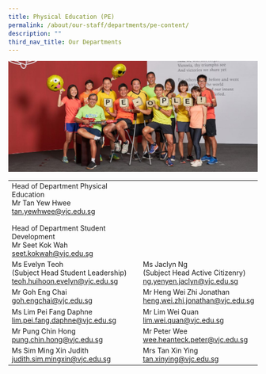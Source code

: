```yaml
---
title: Physical Education (PE)
permalink: /about/our-staff/departments/pe-content/
description: ""
third_nav_title: Our Departments
---
```

![](/images/d-pe-1024x455.jpg)


|  |  | 
| -------- | -------- |
Head of Department Physical Education<br>Mr Tan Yew Hwee<br>[tan.yewhwee@vjc.edu.sg](mailto:tan.yewhwee@vjc.edu.sg)<br><br>Head of Department Student Development<br>Mr Seet Kok Wah<br>[seet.kokwah@vjc.edu.sg](mailto:seet.kokwah@vjc.edu.sg)||
|Ms Evelyn Teoh<br>(Subject Head Student Leadership)<br>[teoh.huihoon.evelyn@vjc.edu.sg](mailto:teoh.huihoon.evelyn@vjc.edu.sg) | Ms Jaclyn Ng<br>(Subject Head Active Citizenry)<br>[ng.yenyen.jaclyn@vjc.edu.sg](mailto:ng.yenyen.jaclyn@vjc.edu.sg)|
|Mr Goh Eng Chai<br>[goh.engchai@vjc.edu.sg](mailto:goh.engchai@vjc.edu.sg)| Mr Heng Wei Zhi Jonathan<br>[heng.wei.zhi.jonathan@vjc.edu.sg](mailto:heng.wei.zhi.jonathan@vjc.edu.sg)|
|Ms Lim Pei Fang Daphne<br>[lim.pei.fang.daphne@vjc.edu.sg](mailto:lim.pei.fang.daphne@vjc.edu.sg)| Mr Lim Wei Quan<br>[lim.wei.quan@vjc.edu.sg](mailto:lim.wei.quan@vjc.edu.sg)|
|Mr Pung Chin Hong<br>[pung.chin.hong@vjc.edu.sg](mailto:pung.chin.hong@vjc.edu.sg)| Mr Peter Wee<br>[wee.heanteck.peter@vjc.edu.sg](mailto:wee.heanteck.peter@vjc.edu.sg)|
|Ms Sim Ming Xin Judith<br>[judith.sim.mingxin@vjc.edu.sg](mailto:judith.sim.mingxin@vjc.edu.sg)|Mrs Tan Xin Ying<br>[tan.xinying@vjc.edu.sg](mailto:tan.xinying@vjc.edu.sg)|